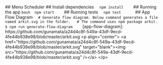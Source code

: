 # #   M e n u   S c h e d u l e r  
  
 # #   I n s t a l l   d e p e n d e n c i e s  
 ` ` `  
 n p m   i n s t a l l  
  
 ` ` `  
  
 # #   R u n n i n g   t h e   a p p  
  
 ` ` ` b a s h  
 n p m   s t a r t  
  
 ` ` `  
  
 # #   R u n n i n g   t e s t s  
  
 ` ` `  
 n p m   t e s t  
  
  
 ` ` `  
  
 # #   A p p   F l o w   D i a g r a m  
 ` ` `  
 #   G e n e r a t e   f l o w   d i a g r a m .   B e l o w   c o m m a n d   g e n e r a t e s   a   f i l e   n a m e d   a r k i t . s v g   i n   t h e   f o l d e r .    
 #   T h e   c o m m a n d   u s e s   n p m   p a c k a g e   a r k i t .  
 $   n p m   r u n   g e n e r a t e - f l o w - d i a g r a m  
  
 ` ` `  
 [ a p p - f l o w - d i a g r a m ] :   h t t p s : / / g i t h u b . c o m / g u n a m a t a / a 2 4 d 4 c 8 f - 5 4 9 a - 4 3 d f - 9 e c d - 4 f e 4 4 b 9 3 8 e 9 8 / b l o b / m a s t e r / a r k i t . s v g  
 < p   a l i g n = " c e n t e r " >  
     < a   h r e f = " h t t p s : / / g i t h u b . c o m / g u n a m a t a / a 2 4 d 4 c 8 f - 5 4 9 a - 4 3 d f - 9 e c d - 4 f e 4 4 b 9 3 8 e 9 8 / b l o b / m a s t e r / a r k i t . s v g "   t a r g e t = " b l a n k " > < i m g   s r c = " h t t p s : / / g i t h u b . c o m / g u n a m a t a / a 2 4 d 4 c 8 f - 5 4 9 a - 4 3 d f - 9 e c d - 4 f e 4 4 b 9 3 8 e 9 8 / b l o b / m a s t e r / a r k i t . s v g "   / > < / a >  
 < / p >  
 